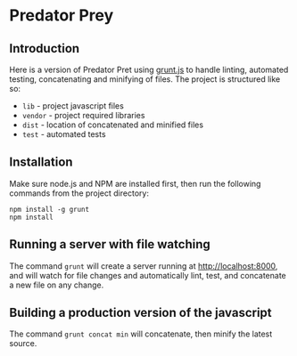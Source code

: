 Predator Prey
=============

Introduction
------------

Here is a version of Predator Pret using
[grunt.js](https://github.com/cowboy/grunt) to handle linting, automated
testing, concatenating and minifying of files.  The project is structured like
so:

* `lib` - project javascript files
* `vendor` - project required libraries
* `dist` - location of concatenated and minified files
* `test` - automated tests

Installation
------------

Make sure node.js and NPM are installed first, then run the following commands
from the project directory:

```
npm install -g grunt
npm install
```

Running a server with file watching
-----------------------------------

The command `grunt` will create a server running at
[http://localhost:8000](http://localhost:8000), and will watch for file changes
and automatically lint, test, and concatenate a new file on any change.

Building a production version of the javascript
-----------------------------------------------

The command `grunt concat min` will concatenate, then minify the latest source.
